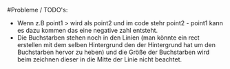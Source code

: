 #Probleme / TODO's:
- Wenn z.B point1 > wird als point2 und im code stehr point2 - point1 kann es dazu kommen das eine negative zahl entsteht.
- Die Buchstarben stehen noch in den Linien (man könnte ein rect erstellen mit dem selben Hintergrund den der Hintergrund hat um den Buchstarben hervor zu
  heben) und die Größe der Buchstarben wird beim zeichnen dieser in die Mitte der Linie nicht beachtet.
  

